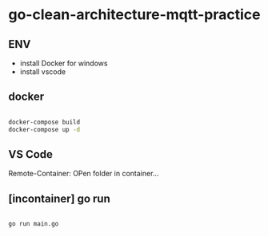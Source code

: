 # go-clean-architecture-mqtt-practice

## ENV

- install Docker for windows
- install vscode

## docker

```sh

docker-compose build
docker-compose up -d

```


## VS Code

Remote-Container: OPen folder in container...


## [incontainer] go run

```sh

go run main.go

```